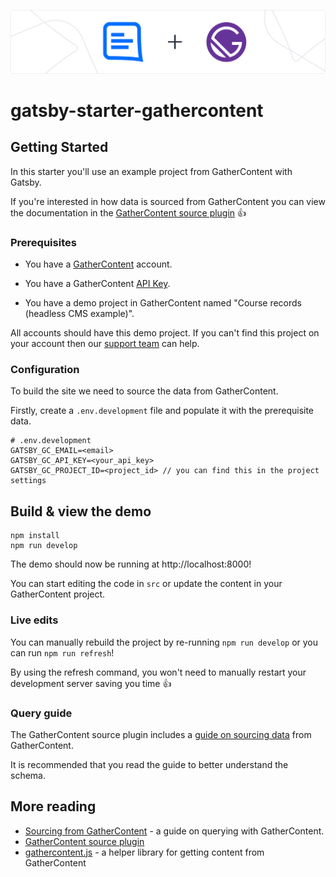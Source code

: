 !['GatherContent & Gatsby'](hero.png)

# gatsby-starter-gathercontent

## Getting Started

In this starter you'll use an example project from GatherContent with Gatsby. 

If you're interested in how data is sourced from GatherContent you can view the documentation in the [GatherContent source plugin](https://github.com/gathercontent/gatsby-source-gathercontent/docs/sourcing-from-gathercontent.md) 👍

### Prerequisites

- You have a [GatherContent](https://gathercontent.com/) account.

- You have a GatherContent [API Key](https://docs.gathercontent.com/reference#authentication).

- You have a demo project in GatherContent named "Course records (headless CMS example)".

All accounts should have this demo project. If you can't find this project on your account then our [support team](https://gathercontent.com) can help.

### Configuration

To build the site we need to source the data from GatherContent. 

Firstly, create a `.env.development` file and populate it with the prerequisite data.

```
# .env.development
GATSBY_GC_EMAIL=<email>
GATSBY_GC_API_KEY=<your_api_key>
GATSBY_GC_PROJECT_ID=<project_id> // you can find this in the project settings
```

## Build & view the demo

```cli
npm install
npm run develop
```

The demo should now be running at http://localhost:8000! 

You can start editing the code in `src` or update the content in your GatherContent project.

### Live edits

You can manually rebuild the project by re-running `npm run develop` or you can run `npm run refresh`! 

By using the refresh command, you won't need to manually restart your development server saving you time 👍

### Query guide

The GatherContent source plugin includes a [guide on sourcing data](https://github.com/gathercontent/gatsby-source-gathercontent/blob/main/docs/sourcing-from-gathercontent.md) from GatherContent. 

It is recommended that you read the guide to better understand the schema.

## More reading

- [Sourcing from GatherContent](https://github.com/gathercontent/gatsby-source-gathercontent/blob/main/docs/sourcing-from-gathercontent.md) - a guide on querying with GatherContent.
- [GatherContent source plugin](https://github.com/gathercontent/gatsby-source-gathercontent)
- [gathercontent.js](https://github.com/gathercontent/gathercontent.js) - a helper library for getting content from GatherContent
